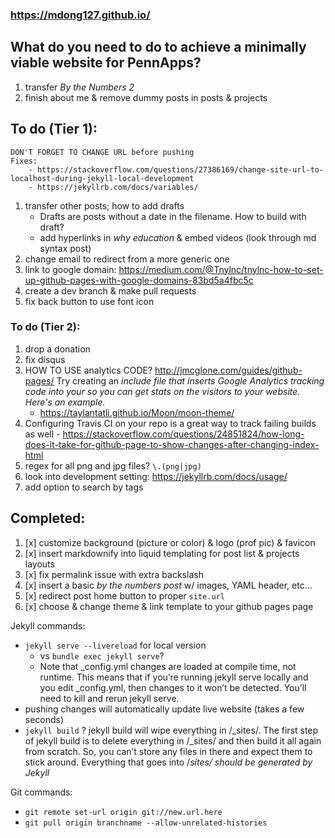 ### https://mdong127.github.io/

## What do you need to do to achieve a minimally viable website for PennApps?
1. transfer *By the Numbers 2*
1. finish about me & remove dummy posts in posts & projects

## To do (Tier 1): 
	DON'T FORGET TO CHANGE URL before pushing
	Fixes: 
		- https://stackoverflow.com/questions/27386169/change-site-url-to-localhost-during-jekyll-local-development
		- https://jekyllrb.com/docs/variables/

1. transfer other posts; how to add drafts
	- Drafts are posts without a date in the filename.  How to build with draft? 
	- add hyperlinks in *why education* & embed videos (look through md syntax post)
1. change email to redirect from a more generic one
1. link to google domain: https://medium.com/@Tnylnc/tnylnc-how-to-set-up-github-pages-with-google-domains-83bd5a4fbc5c 
1. create a dev branch & make pull requests
1. fix back button to use font icon

### To do (Tier 2): 
1. drop a donation
1. fix disqus
1. HOW TO USE analytics CODE? http://jmcglone.com/guides/github-pages/ Try creating an _include file that inserts Google Analytics tracking code into your <head> so you can get stats on the visitors to your website. Here's an example._
	- https://taylantatli.github.io/Moon/moon-theme/
1. Configuring Travis CI on your repo is a great way to track failing builds as well - https://stackoverflow.com/questions/24851824/how-long-does-it-take-for-github-page-to-show-changes-after-changing-index-html
1. regex for all png and jpg files?  `\.(png|jpg)`
1. look into development setting: https://jekyllrb.com/docs/usage/ 
1. add option to search by tags

## Completed: 
1. [x] customize background (picture or color) & logo (prof pic) & favicon
1. [x] insert markdownify into liquid templating for post list & projects layouts
1. [x] fix permalink issue with extra backslash 
1. [x] insert a basic _by the numbers post_ w/ images, YAML header, etc... 
1. [x] redirect post home button to proper `site.url`
1. [x] choose & change theme & link template to your github pages page 

Jekyll commands:

- `jekyll serve --livereload` for local version 
	- vs `bundle exec jekyll serve`? 
	- Note that _config.yml changes are loaded at compile time, not runtime. This means that if you’re running jekyll serve locally and you edit _config.yml, then changes to it won’t be detected. You’ll need to kill and rerun jekyll serve.
- pushing changes will automatically update live website (takes a few seconds)
- `jekyll build` ? 
	jekyll build will wipe everything in /_sites/. The first step of jekyll build is to delete everything in /_sites/ and then build it all again from scratch. So, you can’t store any files in there and expect them to stick around. Everything that goes into /_sites/ should be generated by Jekyll_

Git commands:
- `git remote set-url origin git://new.url.here`
- `git pull origin branchname --allow-unrelated-histories`



